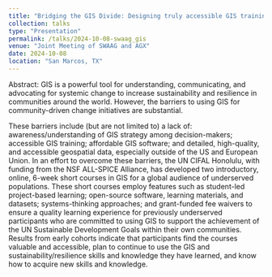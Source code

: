 ```yaml
---
title: "Bridging the GIS Divide: Designing truly accessible GIS training for underserved communities"
collection: talks
type: "Presentation"
permalink: /talks/2024-10-08-swaag_gis
venue: "Joint Meeting of SWAAG and AGX"
date: 2024-10-08
location: "San Marcos, TX"
---
```


Abstract: GIS is a powerful tool for understanding, communicating, and advocating for systemic change to increase sustainability and resilience in communities around the world. However, the barriers to using GIS for community-driven change initiatives are substantial.

These barriers include (but are not limited to) a lack of: awareness/understanding of GIS strategy among decision-makers; accessible GIS training; affordable GIS software; and detailed, high-quality, and accessible geospatial data, especially outside of the US and European Union. In an effort to overcome these barriers, the UN CIFAL Honolulu, with funding from the NSF ALL-SPICE Alliance, has developed two introductory, online, 6-week short courses in GIS for a global audience of underserved populations. These short courses employ features such as student-led project-based learning; open-source software, learning materials, and datasets; systems-thinking approaches; and grant-funded fee waivers to ensure a quality learning experience for previously underserved participants who are committed to using GIS to support the achievement of the UN Sustainable Development Goals within their own communities. Results from early cohorts indicate that participants find the courses valuable and accessible, plan to continue to use the GIS and sustainability/resilience skills and knowledge they have learned, and know how to acquire new skills and knowledge.
